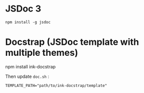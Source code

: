 # JSDoc 3

    npm install -g jsdoc

# Docstrap (JSDoc template with multiple themes)

   npm install ink-docstrap

Then update `doc.sh` :

    TEMPLATE_PATH="path/to/ink-docstrap/template"
